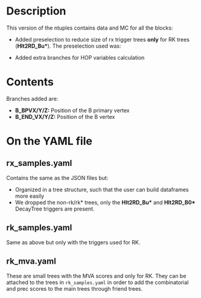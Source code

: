 # Description

This version of the ntuples contains data and MC for all the blocks:

- Added preselection to reduce size of rx trigger trees **only** for RK trees (__Hlt2RD_Bu*__).
The preselection used was:

- Added extra branches for HOP variables calculation

# Contents

Branches added are:

- **B_BPVX/Y/Z:** Position of the B primary vertex 
- **B_END_VX/Y/Z:** Position of the B vertex 

# On the YAML file

## rx_samples.yaml 

Contains the same as the JSON files but:

- Organized in a tree structure, such that the user can build dataframes more easily
- We dropped the non-rk/rk* trees, only the __Hlt2RD_Bu*__ and __Hlt2RD_B0*__ DecayTree triggers are present.

## rk_samples.yaml 

Same as above but only with  the triggers used for RK.

## rk_mva.yaml

These are small trees with the MVA scores and only for RK. They can be attached to the trees in `rk_samples.yaml`
in order to add the combinatorial and prec scores to the main trees through friend trees.
